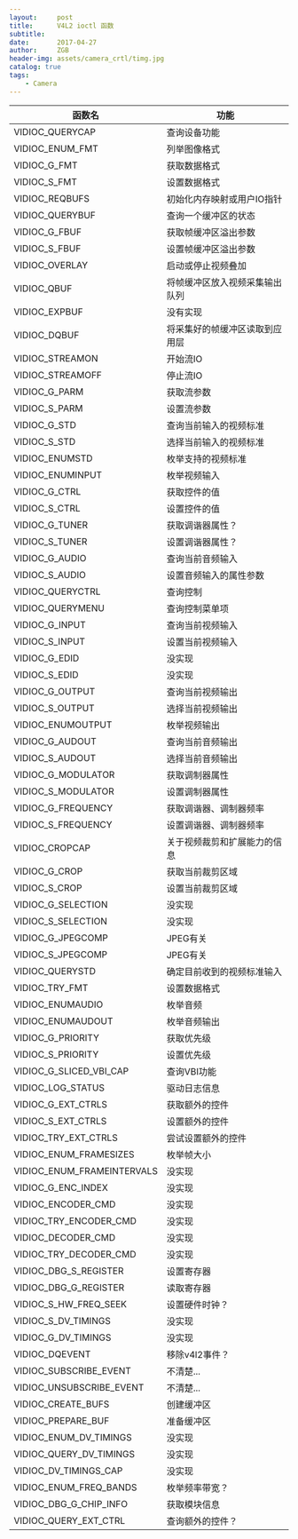 ```yaml
---
layout:     post
title:      V4L2 ioctl 函数
subtitle:   
date:       2017-04-27
author:     ZGB
header-img: assets/camera_crtl/timg.jpg
catalog: true
tags:
    - Camera
---
```


| 函数名 | 功能 |
|---------|--------|
|VIDIOC_QUERYCAP|查询设备功能|
|VIDIOC_ENUM_FMT|列举图像格式|
|VIDIOC_G_FMT|获取数据格式|
|VIDIOC_S_FMT|设置数据格式|
|VIDIOC_REQBUFS|初始化内存映射或用户IO指针|
|VIDIOC_QUERYBUF|查询一个缓冲区的状态|
|VIDIOC_G_FBUF|获取帧缓冲区溢出参数|
|VIDIOC_S_FBUF|设置帧缓冲区溢出参数|
|VIDIOC_OVERLAY|启动或停止视频叠加|
|VIDIOC_QBUF|将帧缓冲区放入视频采集输出队列|
|VIDIOC_EXPBUF|没有实现|
|VIDIOC_DQBUF|将采集好的帧缓冲区读取到应用层|
|VIDIOC_STREAMON|开始流IO|
|VIDIOC_STREAMOFF|停止流IO|
|VIDIOC_G_PARM|获取流参数|
|VIDIOC_S_PARM|设置流参数|
|VIDIOC_G_STD|查询当前输入的视频标准|
|VIDIOC_S_STD|选择当前输入的视频标准|
|VIDIOC_ENUMSTD|枚举支持的视频标准|
|VIDIOC_ENUMINPUT|枚举视频输入|
|VIDIOC_G_CTRL|获取控件的值|
|VIDIOC_S_CTRL|设置控件的值|
|VIDIOC_G_TUNER|获取调谐器属性？|
|VIDIOC_S_TUNER|设置调谐器属性？|
|VIDIOC_G_AUDIO|查询当前音频输入|
|VIDIOC_S_AUDIO|设置音频输入的属性参数|
|VIDIOC_QUERYCTRL|查询控制|
|VIDIOC_QUERYMENU|查询控制菜单项|
|VIDIOC_G_INPUT|查询当前视频输入|
|VIDIOC_S_INPUT|设置当前视频输入|
|VIDIOC_G_EDID|没实现|
|VIDIOC_S_EDID|没实现|
|VIDIOC_G_OUTPUT|查询当前视频输出|
|VIDIOC_S_OUTPUT|选择当前视频输出|
|VIDIOC_ENUMOUTPUT|枚举视频输出|
|VIDIOC_G_AUDOUT|查询当前音频输出|
|VIDIOC_S_AUDOUT|选择当前音频输出|
|VIDIOC_G_MODULATOR|获取调制器属性|
|VIDIOC_S_MODULATOR|设置调制器属性|
|VIDIOC_G_FREQUENCY|获取调谐器、调制器频率|
|VIDIOC_S_FREQUENCY|设置调谐器、调制器频率|
|VIDIOC_CROPCAP|关于视频裁剪和扩展能力的信息|
|VIDIOC_G_CROP|获取当前裁剪区域|
|VIDIOC_S_CROP|设置当前裁剪区域|
|VIDIOC_G_SELECTION|没实现|
|VIDIOC_S_SELECTION|没实现|
|VIDIOC_G_JPEGCOMP|JPEG有关|
|VIDIOC_S_JPEGCOMP|JPEG有关|
|VIDIOC_QUERYSTD|确定目前收到的视频标准输入|
|VIDIOC_TRY_FMT|设置数据格式|
|VIDIOC_ENUMAUDIO|枚举音频|
|VIDIOC_ENUMAUDOUT|枚举音频输出|
|VIDIOC_G_PRIORITY|获取优先级|
|VIDIOC_S_PRIORITY|设置优先级|
|VIDIOC_G_SLICED_VBI_CAP|查询VBI功能|
|VIDIOC_LOG_STATUS|驱动日志信息|
|VIDIOC_G_EXT_CTRLS|获取额外的控件|
|VIDIOC_S_EXT_CTRLS|设置额外的控件|
|VIDIOC_TRY_EXT_CTRLS|尝试设置额外的控件|
|VIDIOC_ENUM_FRAMESIZES|枚举帧大小|
|VIDIOC_ENUM_FRAMEINTERVALS| 没实现|
|VIDIOC_G_ENC_INDEX|没实现|
|VIDIOC_ENCODER_CMD|没实现|
|VIDIOC_TRY_ENCODER_CMD|没实现|
|VIDIOC_DECODER_CMD|没实现|
|VIDIOC_TRY_DECODER_CMD|没实现|
|VIDIOC_DBG_S_REGISTER|设置寄存器|
|VIDIOC_DBG_G_REGISTER|读取寄存器|
|VIDIOC_S_HW_FREQ_SEEK|设置硬件时钟？|
|VIDIOC_S_DV_TIMINGS|没实现|
|VIDIOC_G_DV_TIMINGS|没实现|
|VIDIOC_DQEVENT|移除v4l2事件？|
|VIDIOC_SUBSCRIBE_EVENT|不清楚...|
|VIDIOC_UNSUBSCRIBE_EVENT|不清楚...|
|VIDIOC_CREATE_BUFS|创建缓冲区|
|VIDIOC_PREPARE_BUF|准备缓冲区|
|VIDIOC_ENUM_DV_TIMINGS|没实现|
|VIDIOC_QUERY_DV_TIMINGS|没实现|
|VIDIOC_DV_TIMINGS_CAP|没实现|
|VIDIOC_ENUM_FREQ_BANDS|枚举频率带宽？|
|VIDIOC_DBG_G_CHIP_INFO|获取模块信息|
|VIDIOC_QUERY_EXT_CTRL|查询额外的控件？|
